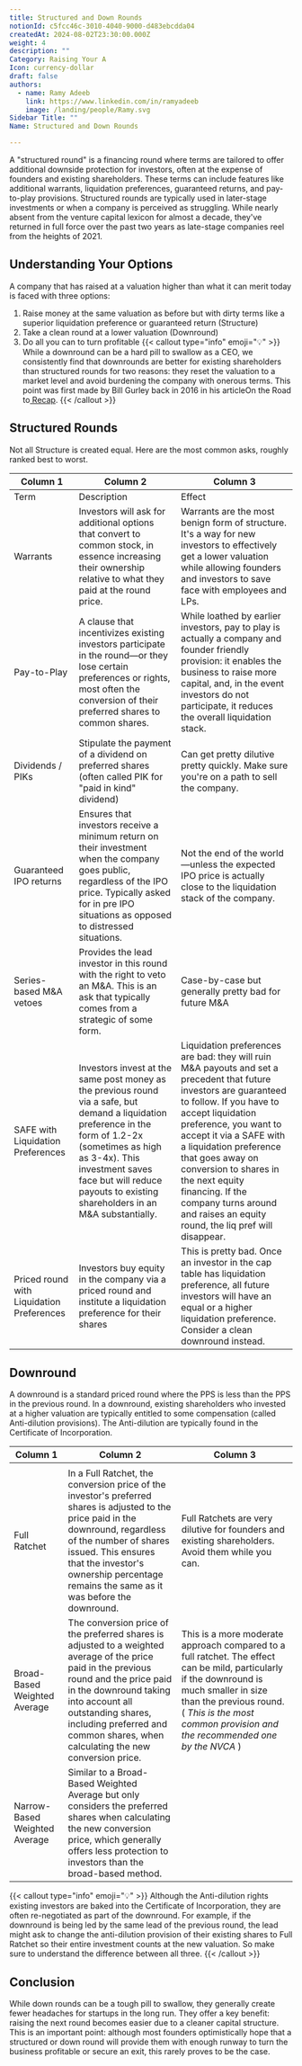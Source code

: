 ```yaml
---
title: Structured and Down Rounds
notionId: c5fcc46c-3010-4040-9000-d483ebcdda04
createdAt: 2024-08-02T23:30:00.000Z
weight: 4
description: ""
Category: Raising Your A
Icon: currency-dollar
draft: false
authors:
  - name: Ramy Adeeb
    link: https://www.linkedin.com/in/ramyadeeb
    image: /landing/people/Ramy.svg
Sidebar Title: ""
Name: Structured and Down Rounds

---
```




A "structured round" is a financing round where terms are tailored to offer additional downside protection for investors, often at the expense of founders and existing shareholders. These terms can include features like additional warrants, liquidation preferences, guaranteed returns, and pay-to-play provisions. Structured rounds are typically used in later-stage investments or when a company is perceived as struggling. While nearly absent from the venture capital lexicon for almost a decade, they've returned in full force over the past two years as late-stage companies reel from the heights of 2021.

## Understanding Your Options


A company that has raised at a valuation higher than what it can merit today is faced with three options:

1. Raise money at the same valuation as before but with dirty terms like a superior liquidation preference or guaranteed return (Structure)
1. Take a clean round at a lower valuation (Downround)
1. Do all you can to turn profitable
{{< callout type="info" emoji="💡" >}}
While a downround can be a hard pill to swallow as a CEO, we consistently find that downrounds are better for existing shareholders than structured rounds for two reasons: they reset the valuation to a market level and avoid burdening the company with onerous terms. This point was first made by Bill Gurley back in 2016 in his articleOn the Road to[ Recap](https://abovethecrowd.com/2016/04/21/on-the-road-to-recap/).
{{< /callout >}}


## Structured Rounds


Not all Structure is created equal. Here are the most common asks, roughly ranked best to worst.

| Column 1 | Column 2 | Column 3 |
| --- | --- | --- |
| Term | Description | Effect |
| Warrants | Investors will ask for additional options that convert to common stock, in essence increasing their ownership relative to what they paid at the round price. | Warrants are the most benign form of structure. It's a way for new investors to effectively get a lower valuation while allowing founders and investors to save face with employees and LPs. |
| Pay-to-Play | A clause that incentivizes existing investors participate in the round—or they lose certain preferences or rights, most often the conversion of their preferred shares to common shares. | While loathed by earlier investors, pay to play is actually a company and founder friendly provision: it enables the business to raise more capital, and, in the event investors do not participate, it reduces the overall liquidation stack. |
| Dividends / PIKs | Stipulate the payment of a dividend on preferred shares (often called PIK for "paid in kind" dividend) | Can get pretty dilutive pretty quickly. Make sure you're on a path to sell the company. |
| Guaranteed IPO returns | Ensures that investors receive a minimum return on their investment when the company goes public, regardless of the IPO price. Typically asked for in pre IPO situations as opposed to distressed situations. | Not the end of the world—unless the expected IPO price is actually close to the liquidation stack of the company. |
| Series-based M&A vetoes | Provides the lead investor in this round with the right to veto an M&A.  This is an ask that typically comes from a strategic of some form. | Case-by-case but generally pretty bad for future M&A |
| SAFE with Liquidation Preferences | Investors invest at the same post money as the previous round via a safe, but demand a liquidation preference in the form of 1.2-2x (sometimes as high as 3-4x).  This investment saves face but will reduce payouts to existing shareholders in an M&A substantially. | Liquidation preferences are bad: they will ruin M&A payouts and set a precedent that  future investors are guaranteed to follow.  If you have to accept liquidation preference, you want to accept it via a SAFE with a liquidation preference that goes away on conversion to shares in the next equity financing. If the company turns around and raises an equity round, the liq pref will disappear. |
| Priced round  with Liquidation Preferences | Investors buy equity in the company via a priced round and institute a liquidation preference for their shares | This is pretty bad.  Once an investor in the cap table has liquidation preference, all future investors will have an equal or a higher liquidation preference.  Consider a clean downround instead. |


## Downround


A downround is a standard priced round where the PPS is less than the PPS in the previous round. In a downround, existing shareholders who invested at a higher valuation are typically entitled to some compensation (called Anti-dilution provisions). The Anti-dilution are typically found in the Certificate of Incorporation.

| Column 1 | Column 2 | Column 3 |
| --- | --- | --- |
|   |   |   |
| Full Ratchet | In a Full Ratchet, the conversion price of the investor's preferred shares is adjusted to the price paid in the downround, regardless of the number of shares issued. This ensures that the investor's ownership percentage remains the same as it was before the downround. | Full Ratchets are very dilutive for founders and existing shareholders.  Avoid them while you can. |
| Broad-Based Weighted Average | The conversion price of the preferred shares is adjusted to a weighted average of the price paid in the previous round and the price paid in the downround taking into account all outstanding shares, including preferred and common shares, when calculating the new conversion price. | This is a more moderate approach compared to a full ratchet. The effect can be mild, particularly if the downround is much smaller in size than the previous round. ( *This is the most common provision and the recommended one by the NVCA* ) |
| Narrow-Based Weighted Average | Similar to a Broad-Based Weighted Average but only considers the preferred shares when calculating the new conversion price, which generally offers less protection to investors than the broad-based method. |   |


{{< callout type="info" emoji="💡" >}}
Although the Anti-dilution rights existing investors are baked into the Certificate of Incorporation, they are often re-negotiated as part of the downround. For example,  if the downround is being led by the same lead of the previous round, the lead might ask to change the anti-dilution provision of their existing shares to Full Ratchet so their entire investment counts at the new valuation. So make sure to understand the difference between all three.
{{< /callout >}}


## Conclusion


While down rounds can be a tough pill to swallow, they generally create fewer headaches for startups in the long run. They offer a key benefit: raising the next round becomes easier due to a cleaner capital structure. This is an important point: although most founders optimistically hope that a structured or down round will provide them with enough runway to turn the business profitable or secure an exit, this rarely proves to be the case.
